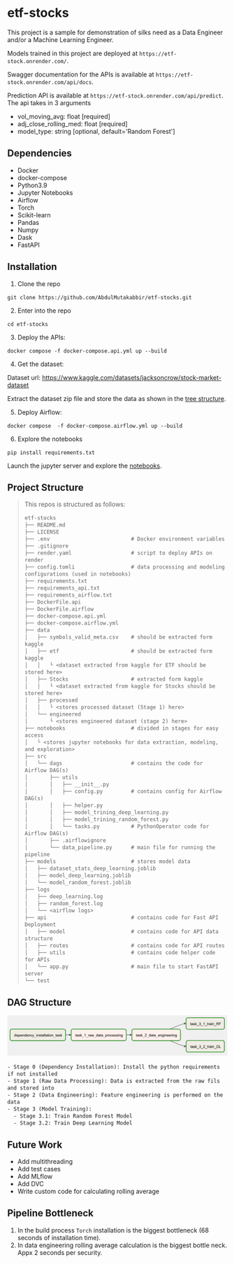 # etf-stocks

This project is a sample for demonstration of silks need as a Data Engineer and/or a Machine Learning Engineer.

Models trained in this project are deployed at `https://etf-stock.onrender.com/`. 

Swagger documentation for the APIs is available at `https://etf-stock.onrender.com/api/docs`. 

Prediction API is available at `https://etf-stock.onrender.com/api/predict`. The api takes in 3 arguments 
* vol_moving_avg: float [required]
* adj_close_rolling_med: float [required]
* model_type: string [optional, default='Random Forest']

## Dependencies
* Docker
* docker-compose
* Python3.9
* Jupyter Notebooks
* Airflow
* Torch
* Scikit-learn
* Pandas
* Numpy
* Dask
* FastAPI

## Installation 
1. Clone the repo
```
git clone https://github.com/AbdulMutakabbir/etf-stocks.git
```
2. Enter into the repo
```
cd etf-stocks
```
3. Deploy the APIs:
```
docker compose -f docker-compose.api.yml up --build
```
4. Get the dataset:

Dataset url: https://www.kaggle.com/datasets/jacksoncrow/stock-market-dataset

Extract the dataset zip file and store the data as shown in the [tree structure](https://github.com/AbdulMutakabbir/etf-stocks#project-structure).

5. Deploy Airflow:
```
docker compose  -f docker-compose.airflow.yml up --build 
```
6. Explore the notebooks
```
pip install requirements.txt
```
Launch the jupyter server and explore the [notebooks](https://github.com/AbdulMutakabbir/etf-stocks/tree/main/notebooks).

## Project Structure
> This repos is structured as follows: 
> ```
> etf-stocks
> ├── README.md
> ├── LICENSE
> ├── .env                          # Docker environment variables 
> ├── .gitignore
> ├── render.yaml                   # script to deploy APIs on render
> ├── config.tomli                  # data processing and modeling configurations (used in notebooks)
> ├── requirements.txt
> ├── requirements_api.txt
> ├── requirements_airflow.txt
> ├── DockerFile.api 
> ├── DockerFile.airflow
> ├── docker-compose.api.yml
> ├── docker-compose.airflow.yml
> ├── data
> │   ├── symbols_valid_meta.csv    # should be extracted form kaggle
> │   ├── etf                       # should be extracted form kaggle
> │   │   └ <dataset extracted from kaggle for ETF should be stored here>
> │   ├── Stocks                    # extracted form kaggle
> │   │   └ <dataset extracted from kaggle for Stocks should be stored here>
> │   ├── processed
> │   │   └ <stores processed dataset (Stage 1) here>
> │   └── engineered 
> │       └ <stores engineered dataset (stage 2) here>
> ├── notebooks                     # divided in stages for easy access 
> │   └ <stores jupyter notebooks for data extraction, modeling, and exploration>
> ├── src
> │   └── dags                      # contains the code for Airflow DAG(s)
> │       ├── utils
> │       │   ├── __init__.py
> │       │   ├── config.py         # contains config for Airflow DAG(s)
> │       │   ├── helper.py
> │       │   ├── model_trining_deep_learning.py
> │       │   ├── model_trining_random_forest.py
> │       │   └── tasks.py          # PythonOperator code for Airflow DAG(s)
> │       ├── .airflowignore
> │       └── data_pipeline.py      # main file for running the pipeline
> ├── models                        # stores model data 
> │   ├── dataset_stats_deep_learning.joblib
> │   ├── model_deep_learning.joblib
> │   └── model_random_forest.joblib
> ├── logs
> │   ├── deep_learning.log
> │   ├── random_forest.log
> │   └── <airflow logs>
> ├── api                           # contains code for Fast API Deployment
> │   ├── model                     # contains code for API data structure
> │   ├── routes                    # contains code for API routes
> │   ├── utils                     # contains code helper code for APIs
> │   └── app.py                    # main file to start FastAPI server
> └── test
> ```
>  

## DAG Structure

![DAG structure](https://raw.githubusercontent.com/AbdulMutakabbir/etf-stocks/09c13ea85e3c1d7fb9df6c253a1987466eabe069/assets/dag_structure.png)
```
- Stage 0 (Dependency Installation): Install the python requirements if not installed
- Stage 1 (Raw Data Processing): Data is extracted from the raw fils and stored into 
- Stage 2 (Data Engineering): Feature engineering is performed on the data 
- Stage 3 (Model Training):
  - Stage 3.1: Train Random Forest Model
  - Stage 3.2: Train Deep Learning Model
```

## Future Work
 - Add multithreading
 - Add test cases
 - Add MLflow
 - Add DVC
 - Write custom code for calculating rolling average

## Pipeline Bottleneck
1. In the build process `Torch` installation is the biggest bottleneck (68 seconds of installation time).
2. In data engineering rolling average calculation is the biggest bottle neck. Appx 2 seconds per security.

